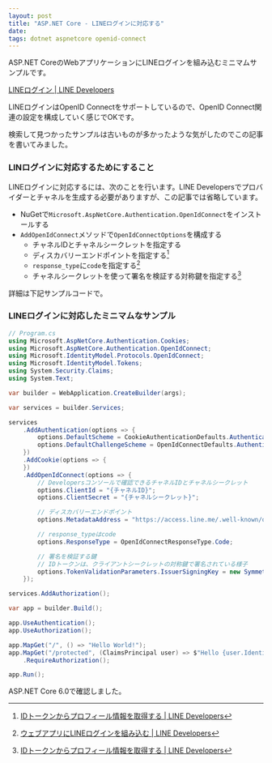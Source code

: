```yaml
---
layout: post
title: "ASP.NET Core - LINEログインに対応する"
date: 
tags: dotnet aspnetcore openid-connect
---
```


ASP.NET CoreのWebアプリケーションにLINEログインを組み込むミニマムサンプルです。

[LINEログイン &#124; LINE Developers](https://developers.line.biz/ja/services/line-login/)

LINEログインはOpenID Connectをサポートしているので、OpenID Connect関連の設定を構成していく感じでOKです。

検索して見つかったサンプルは古いものが多かったような気がしたのでこの記事を書いてみました。

### LINログインに対応するためにすること

LINEログインに対応するには、次のことを行います。LINE Developersでプロバイダーとチャネルを生成する必要がありますが、この記事では省略しています。

- NuGetで`Microsoft.AspNetCore.Authentication.OpenIdConnect`をインストールする
- `AddOpenIdConnect`メソッドで`OpenIdConnectOptions`を構成する
	- チャネルIDとチャネルシークレットを指定する
	- ディスカバリーエンドポイントを指定する[^1]
	- `response_type`に`code`を指定する[^2]
	- チャネルシークレットを使って署名を検証する対称鍵を指定する[^1]

詳細は下記サンプルコードで。

### LINEログインに対応したミニマムなサンプル

```csharp
// Program.cs
using Microsoft.AspNetCore.Authentication.Cookies;
using Microsoft.AspNetCore.Authentication.OpenIdConnect;
using Microsoft.IdentityModel.Protocols.OpenIdConnect;
using Microsoft.IdentityModel.Tokens;
using System.Security.Claims;
using System.Text;

var builder = WebApplication.CreateBuilder(args);

var services = builder.Services;

services
	.AddAuthentication(options => {
		options.DefaultScheme = CookieAuthenticationDefaults.AuthenticationScheme;
		options.DefaultChallengeScheme = OpenIdConnectDefaults.AuthenticationScheme;
	})
	.AddCookie(options => {
	})
	.AddOpenIdConnect(options => {
		// Developersコンソールで確認できるチャネルIDとチャネルシークレット
		options.ClientId = "{チャネルID}";
		options.ClientSecret = "{チャネルシークレット}";

		// ディスカバリーエンドポイント
		options.MetadataAddress = "https://access.line.me/.well-known/openid-configuration";

		// response_typeはcode
		options.ResponseType = OpenIdConnectResponseType.Code;

		// 署名を検証する鍵
		// IDトークンは、クライアントシークレットの対称鍵で署名されている様子
		options.TokenValidationParameters.IssuerSigningKey = new SymmetricSecurityKey(Encoding.ASCII.GetBytes(options.ClientSecret));
	});

services.AddAuthorization();

var app = builder.Build();

app.UseAuthentication();
app.UseAuthorization();

app.MapGet("/", () => "Hello World!");
app.MapGet("/protected", (ClaimsPrincipal user) => $"Hello {user.Identity?.Name}!")
	.RequireAuthorization();

app.Run();
```

ASP.NET Core 6.0で確認しました。

[^1]: [IDトークンからプロフィール情報を取得する &#124; LINE Developers](https://developers.line.biz/ja/docs/line-login/verify-id-token/#signature)

[^2]: [ウェブアプリにLINEログインを組み込む &#124; LINE Developers](https://developers.line.biz/ja/docs/line-login/integrate-line-login/#making-an-authorization-request)
